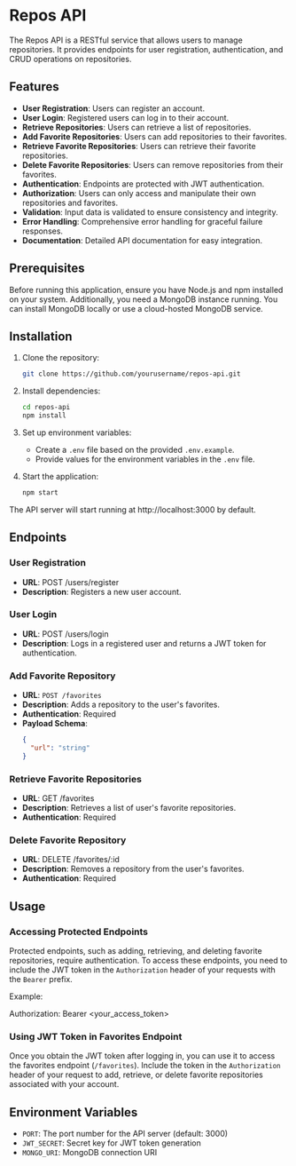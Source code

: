 # Repos API

The Repos API is a RESTful service that allows users to manage repositories. It provides endpoints for user registration, authentication, and CRUD operations on repositories.

## Features

- **User Registration**: Users can register an account.
- **User Login**: Registered users can log in to their account.
- **Retrieve Repositories**: Users can retrieve a list of repositories.
- **Add Favorite Repositories**: Users can add repositories to their favorites.
- **Retrieve Favorite Repositories**: Users can retrieve their favorite repositories.
- **Delete Favorite Repositories**: Users can remove repositories from their favorites.
- **Authentication**: Endpoints are protected with JWT authentication.
- **Authorization**: Users can only access and manipulate their own repositories and favorites.
- **Validation**: Input data is validated to ensure consistency and integrity.
- **Error Handling**: Comprehensive error handling for graceful failure responses.
- **Documentation**: Detailed API documentation for easy integration.

## Prerequisites

Before running this application, ensure you have Node.js and npm installed on your system. Additionally, you need a MongoDB instance running. You can install MongoDB locally or use a cloud-hosted MongoDB service.

## Installation

1. Clone the repository:

    ```bash
    git clone https://github.com/yourusername/repos-api.git
    ```

2. Install dependencies:

    ```bash
    cd repos-api
    npm install
    ```

3. Set up environment variables:
    - Create a `.env` file based on the provided `.env.example`.
    - Provide values for the environment variables in the `.env` file.

4. Start the application:

    ```bash
    npm start
    ```

The API server will start running at http://localhost:3000 by default.

## Endpoints

### User Registration

- **URL**: POST /users/register
- **Description**: Registers a new user account.

### User Login

- **URL**: POST /users/login
- **Description**: Logs in a registered user and returns a JWT token for authentication.

### Add Favorite Repository

- **URL**: `POST /favorites`
- **Description**: Adds a repository to the user's favorites.
- **Authentication**: Required
- **Payload Schema**:
  ```json
  {
    "url": "string"
  }

### Retrieve Favorite Repositories

- **URL**: GET /favorites
- **Description**: Retrieves a list of user's favorite repositories.
- **Authentication**: Required

### Delete Favorite Repository

- **URL**: DELETE /favorites/:id
- **Description**: Removes a repository from the user's favorites.
- **Authentication**: Required

## Usage

### Accessing Protected Endpoints

Protected endpoints, such as adding, retrieving, and deleting favorite repositories, require authentication. To access these endpoints, you need to include the JWT token in the `Authorization` header of your requests with the `Bearer` prefix.

Example:

Authorization: Bearer <your_access_token>


### Using JWT Token in Favorites Endpoint

Once you obtain the JWT token after logging in, you can use it to access the favorites endpoint (`/favorites`). Include the token in the `Authorization` header of your request to add, retrieve, or delete favorite repositories associated with your account.

## Environment Variables

- `PORT`: The port number for the API server (default: 3000)
- `JWT_SECRET`: Secret key for JWT token generation
- `MONGO_URI`: MongoDB connection URI

